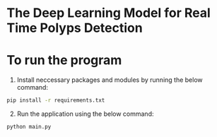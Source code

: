 # The Deep Learning Model for Real Time Polyps Detection

# To run the program

1. Install neccessary packages and modules by running the below command:

```bash
pip install -r requirements.txt
```

2. Run the application using the below command:

```bash
python main.py
```

